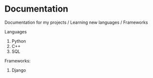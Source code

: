 # Documentation

Documentation for my projects / Learning new languages / Frameworks

Languages
1. Python
2. C++
3. SQL

Frameworks:
1. Django